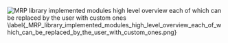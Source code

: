 ![ MRP library implemented modules high level overview each of which can be replaced by the user with custom ones \label{_MRP_library_implemented_modules_high_level_overview_each_of_which_can_be_replaced_by_the_user_with_custom_ones.png}](./generated_images/border__MRP_library_implemented_modules_high_level_overview_each_of_which_can_be_replaced_by_the_user_with_custom_ones.png)

